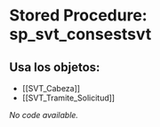 # Stored Procedure: sp_svt_consestsvt

## Usa los objetos:
- [[SVT_Cabeza]]
- [[SVT_Tramite_Solicitud]]

*No code available.*
